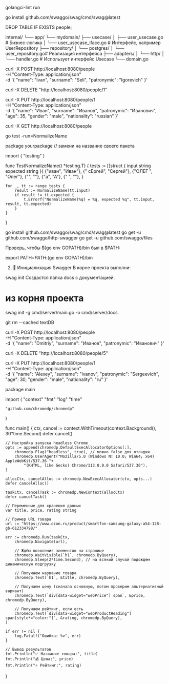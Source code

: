 golangci-lint run

go install github.com/swaggo/swag/cmd/swag@latest

DROP TABLE IF EXISTS people;


internal/
└── app/
    └── mydomain/
        ├── usecase/
        │   ├── user_usecase.go        # Бизнес-логика
        │   └── user_usecase_iface.go  # Интерфейс, например UserRepository
        ├── repository/
        │   └── postgres/
        │       └── user_repository.go# Реализация интерфейса
        ├── adapters/
        │   └── http/
        │       └── handler.go         # Использует интерфейс Usecase
        └── domain.go


 curl -X POST http://localhost:8080/people \
  -H "Content-Type: application/json" \
  -d '{
    "name": "Ivan",
    "surname": "Seli",
    "patronymic": "Igorevich"
}'

curl -X DELETE "http://localhost:8080/people/1"


curl -X PUT http://localhost:8080/people/1 \
  -H "Content-Type: application/json" \
  -d '{
    "name": "Иван",
    "surname": "Иванов",
    "patronymic": "Иванович",
    "age": 35,
    "gender": "male",
    "nationality": "russian"
  }'


  curl -X GET http://localhost:8080/people

go test -run=NormalizeName


package yourpackage // замени на название своего пакета

import (
	"testing"
)

func TestNormalizeName(t *testing.T) {
	tests := []struct {
		input    string
		expected string
	}{
		{"иван", "Иван"},
		{"  сЕргей", "Сергей"},
		{"ОЛЕГ  ", "Олег"},
		{"", ""},
		{"а", "А"},
		{"   ", ""},
	}

	for _, tt := range tests {
		result := NormalizeName(tt.input)
		if result != tt.expected {
			t.Errorf("NormalizeName(%q) = %q, expected %q", tt.input, result, tt.expected)
		}
	}
}










go install github.com/swaggo/swag/cmd/swag@latest
go get -u github.com/swaggo/http-swagger
go get -u github.com/swaggo/files

Проверь, чтобы $(go env GOPATH)/bin был в $PATH:


export PATH=$PATH:$(go env GOPATH)/bin

2. 📂 Инициализация Swagger
В корне проекта выполни:


swag init
Создастся папка docs с документацией.



# из корня проекта
swag init -g cmd/server/main.go -o cmd/server/docs



git rm --cached textDB


curl -X POST http://localhost:8080/people \
  -H "Content-Type: application/json" \
  -d '{
    "name": "Dmitriy",
    "surname": "Иванов",
    "patronymic": "Иванович"
  }'

  curl -X DELETE "http://localhost:8080/people/5"


  curl -X PUT http://localhost:8080/people/1 \
  -H "Content-Type: application/json" \
  -d '{
    "name": "Alexey",
    "surname": "Ivanov",
    "patronymic": "Sergeevich",
    "age": 30,
    "gender": "male",
    "nationality": "ru"
  }'




package main

import (
	"context"
	"fmt"
	"log"
	"time"

	"github.com/chromedp/chromedp"
)

func main() {
	ctx, cancel := context.WithTimeout(context.Background(), 30*time.Second)
	defer cancel()

	// Настройка запуска headless Chrome
	opts := append(chromedp.DefaultExecAllocatorOptions[:],
		chromedp.Flag("headless", true), // можно false для отладки
		chromedp.UserAgent("Mozilla/5.0 (Windows NT 10.0; Win64; x64) AppleWebKit/537.36 "+
			"(KHTML, like Gecko) Chrome/113.0.0.0 Safari/537.36"),
	)

	allocCtx, cancelAlloc := chromedp.NewExecAllocator(ctx, opts...)
	defer cancelAlloc()

	taskCtx, cancelTask := chromedp.NewContext(allocCtx)
	defer cancelTask()

	// Переменные для хранения данных
	var title, price, rating string

	// Пример URL товара
	url := "https://www.ozon.ru/product/smartfon-samsung-galaxy-a54-128-gb-612334798/"

	err := chromedp.Run(taskCtx,
		chromedp.Navigate(url),

		// Ждём появления элементов на странице
		chromedp.WaitVisible(`h1`, chromedp.ByQuery),
		chromedp.Sleep(2*time.Second), // на всякий случай подождем динамическую подгрузку

		// Получаем название товара
		chromedp.Text(`h1`, &title, chromedp.ByQuery),

		// Получаем цену (сначала основную, потом проверим альтернативный вариант)
		chromedp.Text(`div[data-widget="webPrice"] span`, &price, chromedp.ByQuery),

		// Получаем рейтинг, если есть
		chromedp.Text(`div[data-widget="webProductHeading"] span[style*="color:"]`, &rating, chromedp.ByQuery),
	)

	if err != nil {
		log.Fatalf("Ошибка: %v", err)
	}

	// Вывод результатов
	fmt.Println("✅ Название товара:", title)
	fmt.Println("💰 Цена:", price)
	fmt.Println("⭐ Рейтинг:", rating)
}



